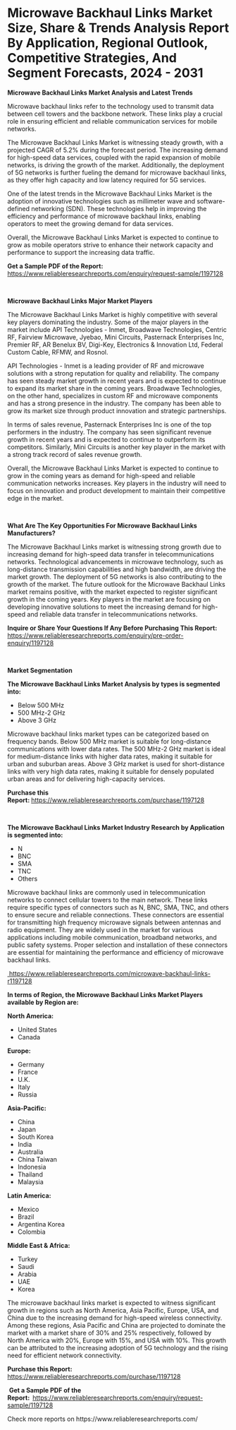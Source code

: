 <p><h1>Microwave Backhaul Links Market Size, Share & Trends Analysis Report By Application, Regional Outlook, Competitive Strategies, And Segment Forecasts, 2024 - 2031</h1></p><p><strong>Microwave Backhaul Links Market Analysis and Latest Trends</strong></p>
<p><p>Microwave backhaul links refer to the technology used to transmit data between cell towers and the backbone network. These links play a crucial role in ensuring efficient and reliable communication services for mobile networks.</p><p>The Microwave Backhaul Links Market is witnessing steady growth, with a projected CAGR of 5.2% during the forecast period. The increasing demand for high-speed data services, coupled with the rapid expansion of mobile networks, is driving the growth of the market. Additionally, the deployment of 5G networks is further fueling the demand for microwave backhaul links, as they offer high capacity and low latency required for 5G services.</p><p>One of the latest trends in the Microwave Backhaul Links Market is the adoption of innovative technologies such as millimeter wave and software-defined networking (SDN). These technologies help in improving the efficiency and performance of microwave backhaul links, enabling operators to meet the growing demand for data services.</p><p>Overall, the Microwave Backhaul Links Market is expected to continue to grow as mobile operators strive to enhance their network capacity and performance to support the increasing data traffic.</p></p>
<p><strong>Get a Sample PDF of the Report:&nbsp;</strong> <a href="https://www.reliableresearchreports.com/enquiry/request-sample/1197128">https://www.reliableresearchreports.com/enquiry/request-sample/1197128</a></p>
<p>&nbsp;</p>
<p><strong>Microwave Backhaul Links Major Market Players</strong></p>
<p><p>The Microwave Backhaul Links Market is highly competitive with several key players dominating the industry. Some of the major players in the market include API Technologies - Inmet, Broadwave Technologies, Centric RF, Fairview Microwave, Jyebao, Mini Circuits, Pasternack Enterprises Inc, Premier RF, AR Benelux BV, Digi-Key, Electronics & Innovation Ltd, Federal Custom Cable, RFMW, and Rosnol.</p><p>API Technologies - Inmet is a leading provider of RF and microwave solutions with a strong reputation for quality and reliability. The company has seen steady market growth in recent years and is expected to continue to expand its market share in the coming years. Broadwave Technologies, on the other hand, specializes in custom RF and microwave components and has a strong presence in the industry. The company has been able to grow its market size through product innovation and strategic partnerships.</p><p>In terms of sales revenue, Pasternack Enterprises Inc is one of the top performers in the industry. The company has seen significant revenue growth in recent years and is expected to continue to outperform its competitors. Similarly, Mini Circuits is another key player in the market with a strong track record of sales revenue growth.</p><p>Overall, the Microwave Backhaul Links Market is expected to continue to grow in the coming years as demand for high-speed and reliable communication networks increases. Key players in the industry will need to focus on innovation and product development to maintain their competitive edge in the market.</p></p>
<p>&nbsp;</p>
<p><strong>What Are The Key Opportunities For Microwave Backhaul Links Manufacturers?</strong></p>
<p><p>The Microwave Backhaul Links market is witnessing strong growth due to increasing demand for high-speed data transfer in telecommunications networks. Technological advancements in microwave technology, such as long-distance transmission capabilities and high bandwidth, are driving the market growth. The deployment of 5G networks is also contributing to the growth of the market. The future outlook for the Microwave Backhaul Links market remains positive, with the market expected to register significant growth in the coming years. Key players in the market are focusing on developing innovative solutions to meet the increasing demand for high-speed and reliable data transfer in telecommunications networks.</p></p>
<p><strong>Inquire or Share Your Questions If Any Before Purchasing This Report:</strong> <a href="https://www.reliableresearchreports.com/enquiry/pre-order-enquiry/1197128">https://www.reliableresearchreports.com/enquiry/pre-order-enquiry/1197128</a></p>
<p>&nbsp;</p>
<p><strong>Market Segmentation</strong></p>
<p><strong>The Microwave Backhaul Links Market Analysis by types is segmented into:</strong></p>
<p><ul><li>Below 500 MHz</li><li>500 MHz-2 GHz</li><li>Above 3 GHz</li></ul></p>
<p><p>Microwave backhaul links market types can be categorized based on frequency bands. Below 500 MHz market is suitable for long-distance communications with lower data rates. The 500 MHz-2 GHz market is ideal for medium-distance links with higher data rates, making it suitable for urban and suburban areas. Above 3 GHz market is used for short-distance links with very high data rates, making it suitable for densely populated urban areas and for delivering high-capacity services.</p></p>
<p><strong>Purchase this Report:&nbsp;</strong><a href="https://www.reliableresearchreports.com/purchase/1197128">https://www.reliableresearchreports.com/purchase/1197128</a></p>
<p>&nbsp;</p>
<p><strong>The Microwave Backhaul Links Market Industry Research by Application is segmented into:</strong></p>
<p><ul><li>N</li><li>BNC</li><li>SMA</li><li>TNC</li><li>Others</li></ul></p>
<p><p>Microwave backhaul links are commonly used in telecommunication networks to connect cellular towers to the main network. These links require specific types of connectors such as N, BNC, SMA, TNC, and others to ensure secure and reliable connections. These connectors are essential for transmitting high frequency microwave signals between antennas and radio equipment. They are widely used in the market for various applications including mobile communication, broadband networks, and public safety systems. Proper selection and installation of these connectors are essential for maintaining the performance and efficiency of microwave backhaul links.</p></p>
<p><a href="https://www.reliableresearchreports.com/microwave-backhaul-links-r1197128">&nbsp;https://www.reliableresearchreports.com/microwave-backhaul-links-r1197128</a></p>
<p><strong>In terms of Region, the Microwave Backhaul Links Market Players available by Region are:</strong></p>
<p>
    <p> <strong> North America: </strong>
        <ul>
            <li>United States</li>
            <li>Canada</li>
        </ul>
        </p> 
    <p> <strong> Europe: </strong>
        <ul>
            <li>Germany</li>
            <li>France</li>
            <li>U.K.</li>
            <li>Italy</li>
            <li>Russia</li>
        </ul>
        </p> 
    <p> <strong> Asia-Pacific: </strong>
        <ul>
            <li>China</li>
            <li>Japan</li>
            <li>South Korea</li>
            <li>India</li>
            <li>Australia</li>
            <li>China Taiwan</li>
            <li>Indonesia</li>
            <li>Thailand</li>
            <li>Malaysia</li>
        </ul>
        </p> 
    <p> <strong> Latin America: </strong>
        <ul>
            <li>Mexico</li>
            <li>Brazil</li>
            <li>Argentina Korea</li>
            <li>Colombia</li>
        </ul>
        </p> 
    <p> <strong> Middle East & Africa: </strong>
        <ul>
            <li>Turkey</li>
            <li>Saudi</li>
            <li>Arabia</li>
            <li>UAE</li>
            <li>Korea</li>
        </ul>
    </p>
    </p>
<p><p>The microwave backhaul links market is expected to witness significant growth in regions such as North America, Asia Pacific, Europe, USA, and China due to the increasing demand for high-speed wireless connectivity. Among these regions, Asia Pacific and China are projected to dominate the market with a market share of 30% and 25% respectively, followed by North America with 20%, Europe with 15%, and USA with 10%. This growth can be attributed to the increasing adoption of 5G technology and the rising need for efficient network connectivity.</p></p>
<p><strong>Purchase this Report: </strong><a href="https://www.reliableresearchreports.com/purchase/1197128">https://www.reliableresearchreports.com/purchase/1197128</a></p>
<p>&nbsp;<strong>Get a Sample PDF of the Report:&nbsp;&nbsp;</strong><a href="https://www.reliableresearchreports.com/enquiry/request-sample/1197128">https://www.reliableresearchreports.com/enquiry/request-sample/1197128</a></p>
<p><strong></strong></p>
<p>Check more reports on https://www.reliableresearchreports.com/</p>